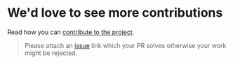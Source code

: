 # We'd love to see more contributions

Read how you can [contribute to the project](/hedzr/assert/blob/master/CONTRIBUTING.md).

> Please attach an [issue](https://github.com/hedzr/assert/issues) link which your PR solves otherwise your work might be rejected.